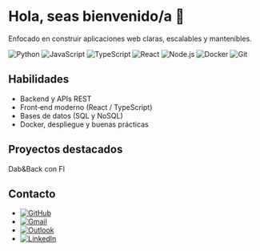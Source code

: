 # Hola, seas bienvenido/a 👋

Enfocado en construir aplicaciones web claras, escalables y mantenibles.

![Python](https://img.shields.io/badge/-Python-3776AB?logo=python&logoColor=white) ![JavaScript](https://img.shields.io/badge/-JavaScript-F7DF1E?logo=javascript&logoColor=black) ![TypeScript](https://img.shields.io/badge/-TypeScript-3178C6?logo=typescript&logoColor=white) ![React](https://img.shields.io/badge/-React-61DAFB?logo=react&logoColor=black) ![Node.js](https://img.shields.io/badge/-Node.js-339933?logo=node.js&logoColor=white) ![Docker](https://img.shields.io/badge/-Docker-2496ED?logo=docker&logoColor=white) ![Git](https://img.shields.io/badge/-Git-F05032?logo=git&logoColor=white)

## Habilidades
- Backend y APIs REST
- Front‑end moderno (React / TypeScript)
- Bases de datos (SQL y NoSQL)
- Docker, despliegue y buenas prácticas

## Proyectos destacados
Dab&Back con FI

## Contacto
- [![GitHub](https://img.shields.io/badge/GitHub-181717?style=for-the-badge&logo=github&logoColor=white)](https://github.com/Smartorin)
- [![Gmail](https://img.shields.io/badge/Gmail-D14836?style=for-the-badge&logo=gmail&logoColor=white)](mailto:tu.email@gmail.com)
- [![Outlook](https://img.shields.io/badge/Outlook-0078D4?style=for-the-badge&logo=microsoft-outlook&logoColor=white)](mailto:tu.email@outlook.com)
- [![LinkedIn](https://img.shields.io/badge/LinkedIn-0A66C2?style=for-the-badge&logo=linkedin&logoColor=white)](https://www.linkedin.com/in/tu-perfil)

